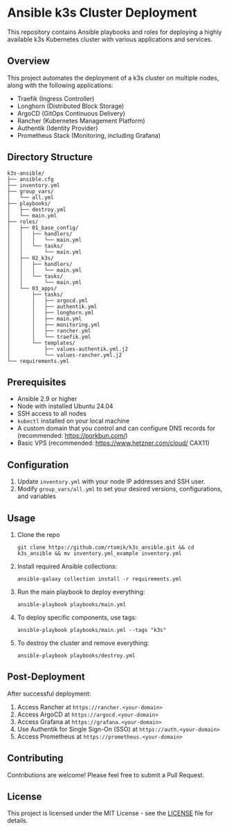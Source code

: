 
# Ansible k3s Cluster Deployment

This repository contains Ansible playbooks and roles for deploying a highly available k3s Kubernetes cluster with various applications and services.

## Overview

This project automates the deployment of a k3s cluster on multiple nodes, along with the following applications:

- Traefik (Ingress Controller)
- Longhorn (Distributed Block Storage)
- ArgoCD (GitOps Continuous Delivery)
- Rancher (Kubernetes Management Platform)
- Authentik (Identity Provider)
- Prometheus Stack (Monitoring, including Grafana)

## Directory Structure

```
k3s-ansible/
├── ansible.cfg
├── inventory.yml
├── group_vars/
│   └── all.yml
├── playbooks/
│   ├── destroy.yml
│   └── main.yml
├── roles/
│   ├── 01_base_config/
│   │   ├── handlers/
│   │   │   └── main.yml
│   │   └── tasks/
│   │       └── main.yml
│   ├── 02_k3s/
│   │   ├── handlers/
│   │   │   └── main.yml
│   │   └── tasks/
│   │       └── main.yml
│   └── 03_apps/
│       ├── tasks/
│       │   ├── argocd.yml
│       │   ├── authentik.yml
│       │   ├── longhorn.yml
│       │   ├── main.yml
│       │   ├── monitoring.yml
│       │   ├── rancher.yml
│       │   └── traefik.yml
│       └── templates/
│           ├── values-authentik.yml.j2
│           └── values-rancher.yml.j2
└── requirements.yml
```

## Prerequisites

- Ansible 2.9 or higher
- Node with installed Ubuntu 24.04
- SSH access to all nodes
- `kubectl` installed on your local machine
- A custom domain that you control and can configure DNS records for (recommended: https://porkbun.com/)
- Basic VPS (recommended: https://www.hetzner.com/cloud/ CAX11)

## Configuration

1. Update `inventory.yml` with your node IP addresses and SSH user.
2. Modify `group_vars/all.yml` to set your desired versions, configurations, and variables

## Usage

1. Clone the repo
   ```
   git clone https://github.com/rtomik/k3s_ansible.git && cd k3s_ansible && mv inventory.yml_example inventory.yml
   ```
    
2. Install required Ansible collections:
   ```
   ansible-galaxy collection install -r requirements.yml
   ```

3. Run the main playbook to deploy everything:
   ```
   ansible-playbook playbooks/main.yml
   ```

4. To deploy specific components, use tags:
   ```
   ansible-playbook playbooks/main.yml --tags "k3s"
   ```

5. To destroy the cluster and remove everything:
   ```
   ansible-playbook playbooks/destroy.yml
   ```

## Post-Deployment

After successful deployment:

1. Access Rancher at `https://rancher.<your-domain>`
2. Access ArgoCD at `https://argocd.<your-domain>`
3. Access Grafana at `https://grafana.<your-domain>`
4. Use Authentik for Single Sign-On (SSO) at `https://auth.<your-domain>`
5. Access Prometheus at `https://prometheus.<your-domain>`


## Contributing

Contributions are welcome! Please feel free to submit a Pull Request.

## License

This project is licensed under the MIT License - see the [LICENSE](LICENSE) file for details.

